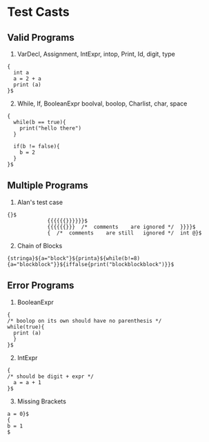 # Test Casts

## Valid Programs
1. VarDecl, Assignment, IntExpr, intop, Print, Id, digit, type
```
{
  int a
  a = 2 + a
  print (a)
}$
```

2. While, If, BooleanExpr boolval, boolop, Charlist, char, space
```
{
  while(b == true){
    print("hello there")
  }

  if(b != false){
    b = 2
  }
}$
```

## Multiple Programs
1. Alan's test case
```
{}$	
	 		 {{{{{{}}}}}}$	
	 	 	 {{{{{{}}}	/*	comments	are	ignored	*/	}}}}$	
	 	 	 {	/*	comments	are	still	ignored	*/	int	@}$
```

2. Chain of Blocks
```
{stringa}${a="block"}${printa}${while(b!=8){a="blockblock"}}${iffalse{print("blockblockblock")}}$
```

## Error Programs
1. BooleanExpr
```
{
/* boolop on its own should have no parenthesis */
while(true){ 
  print (a)
  }
}$
```

2. IntExpr
```
{
/* should be digit + expr */
  a = a + 1
}$
```

3. Missing Brackets
```
a = 0}$
{
b = 1
$
```